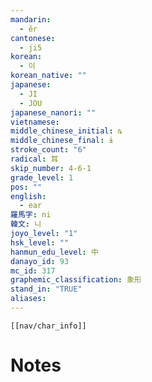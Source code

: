 ```yaml
---
mandarin:
  - ěr
cantonese:
  - ji5
korean:
  - 이
korean_native: ""
japanese:
  - JI
  - JOU
japanese_nanori: ""
vietnamese:
middle_chinese_initial: ȵ
middle_chinese_final: ɨ
stroke_count: "6"
radical: 耳
skip_number: 4-6-1
grade_level: 1
pos: ""
english:
  - ear
羅馬字: ni
韓文: 니
joyo_level: "1"
hsk_level: ""
hanmun_edu_level: 中
danayo_id: 93
mc_id: 317
graphemic_classification: 象形
stand_in: "TRUE"
aliases:
---
```

```meta-bind-embed
[[nav/char_info]]
```

# Notes

